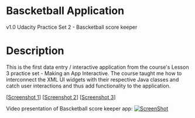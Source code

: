 # Bascketball Application
v1.0 Udacity Practice Set 2 - Bascketball score keeper

# Description
This is the first data entry / interactive application from the course's Lesson 3 practice set - Making an App Interactive. The course taught me how to interconnect the XML UI widgets with their respective Java classes and catch user interactions and thus add functionality to the application.

[[Screenshot 1](http://s293.photobucket.com/user/GringoBG/media/Screenshot_1519507254.png.html)]
[[Screenshot 2](http://s293.photobucket.com/user/GringoBG/media/Screenshot_1519507267.png.html)]
[[Screenshot 3](http://s293.photobucket.com/user/GringoBG/media/Screenshot_1519507284.png.html)]

Video presentation of Bascketball score keeper app:
[![ScreenShot](https://i.ytimg.com/vi/NGvHmBLqsuc/maxresdefault.jpg)](https://youtu.be/NGvHmBLqsuc)
